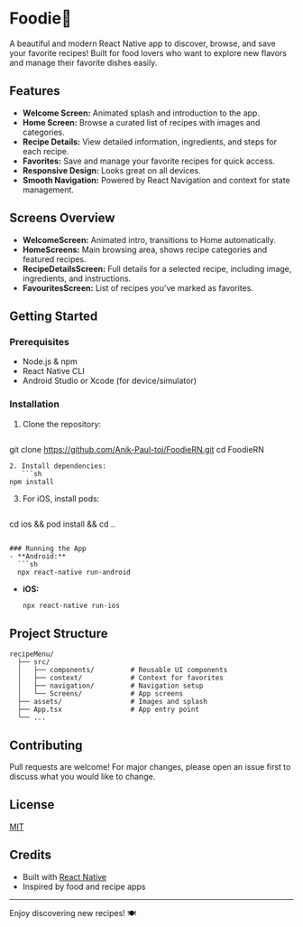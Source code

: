 # Foodie🍲

A beautiful and modern React Native app to discover, browse, and save your favorite recipes! Built for food lovers who want to explore new flavors and manage their favorite dishes easily.

## Features

- **Welcome Screen:** Animated splash and introduction to the app.
- **Home Screen:** Browse a curated list of recipes with images and categories.
- **Recipe Details:** View detailed information, ingredients, and steps for each recipe.
- **Favorites:** Save and manage your favorite recipes for quick access.
- **Responsive Design:** Looks great on all devices.
- **Smooth Navigation:** Powered by React Navigation and context for state management.

## Screens Overview

- **WelcomeScreen:** Animated intro, transitions to Home automatically.
- **HomeScreens:** Main browsing area, shows recipe categories and featured recipes.
- **RecipeDetailsScreen:** Full details for a selected recipe, including image, ingredients, and instructions.
- **FavouritesScreen:** List of recipes you've marked as favorites.

## Getting Started

### Prerequisites
- Node.js & npm
- React Native CLI
- Android Studio or Xcode (for device/simulator)

### Installation
1. Clone the repository:
   ```sh
git clone https://github.com/Anik-Paul-toj/FoodieRN.git
cd FoodieRN
```
2. Install dependencies:
   ```sh
npm install
```
3. For iOS, install pods:
   ```sh
cd ios && pod install && cd ..
```

### Running the App
- **Android:**
  ```sh
  npx react-native run-android
  ```
- **iOS:**
  ```sh
  npx react-native run-ios
  ```

## Project Structure
```
recipeMenu/
  ├── src/
  │   ├── components/         # Reusable UI components
  │   ├── context/            # Context for favorites
  │   ├── navigation/         # Navigation setup
  │   └── Screens/            # App screens
  ├── assets/                 # Images and splash
  ├── App.tsx                 # App entry point
  └── ...
```

## Contributing
Pull requests are welcome! For major changes, please open an issue first to discuss what you would like to change.

## License
[MIT](LICENSE)

## Credits
- Built with [React Native](https://reactnative.dev/)
- Inspired by food and recipe apps

---

Enjoy discovering new recipes! 🍽️
